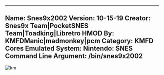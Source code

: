 -----------------------
Name: Snes9x2002
Version: 10-15-19
Creator: Snes9x Team|PocketSNES Team|Toadking|Libretro
HMOD By: KMFDManic|madmonkey|pcm
Category: KMFD Cores
Emulated System: Nintendo: SNES
Command Line Argument: /bin/snes9x2002
-----------------------
![km](https://i.imgur.com/yzscPcp.png)
